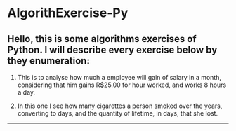 # AlgorithExercise-Py
Hello, this is some algorithms exercises of Python.
I will describe every exercise below by they enumeration:
--------------------------------------------------------------------------------------------
1) This is to analyse how much a employee will gain of salary in a month, considering
that him gains R$25.00 for hour worked, and works 8 hours a day.

2) In this one I see how many cigarettes a person smoked over the years, converting to days,
and the quantity of lifetime, in days, that she lost.
--------------------------------------------------------------------------------------------